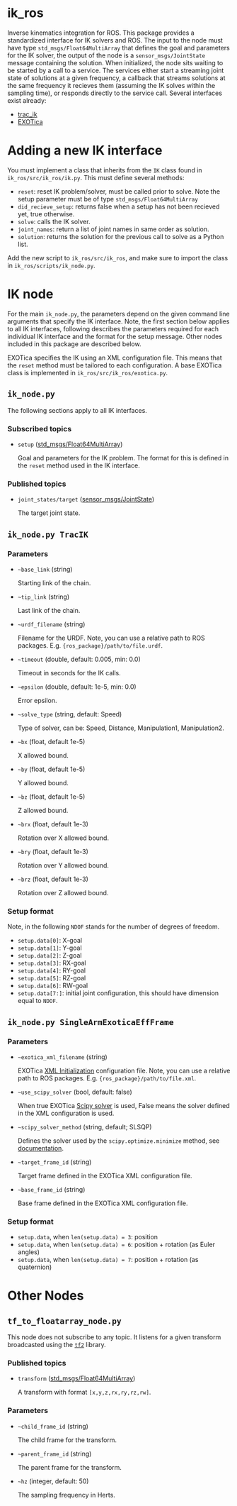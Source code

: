 # ik_ros

Inverse kinematics integration for ROS. This package provides a
standardized interface for IK solvers and ROS. The input to the node
must have type `std_msgs/Float64MultiArray` that defines the goal and
parameters for the IK solver, the output of the node is a
`sensor_msgs/JointState` message containing the solution. When
initialized, the node sits waiting to be started by a call to a
service. The services either start a streaming joint state of
solutions at a given frequency, a callback that streams solutions at
the same frequency it recieves them (assuming the IK solves within the
sampling time), or responds directly to the service call. Several
interfaces exist already:
* [trac_ik](https://bitbucket.org/traclabs/trac_ik.git)
* [EXOTica](https://github.com/ipab-slmc/exotica)

# Adding a new IK interface

You must implement a class that inherits from the `IK` class found in
`ik_ros/src/ik_ros/ik.py`. This must define several methods:
* `reset`: reset IK problem/solver, must be called prior to solve. Note the setup parameter must be of type `std_msgs/Float64MultiArray`
* `did_recieve_setup`: returns false when a setup has not been recieved yet, true otherwise.
* `solve`: calls the IK solver.
* `joint_names`: return a list of joint names in same order as solution.
* `solution`: returns the solution for the previous call to solve as a Python list.

Add the new script to `ik_ros/src/ik_ros`, and make sure to import the
class in `ik_ros/scripts/ik_node.py`.

# IK node

For the main `ik_node.py`, the parameters depend on the given command
line arguments that specify the IK interface. Note, the first section
below applies to all IK interfaces, following describes the parameters
required for each individual IK interface and the format for the setup
message. Other nodes included in this package are described below.

EXOTica specifies the IK using an XML configuration file. This means
that the `reset` method must be tailored to each configuration. A base
EXOTica class is implemented in `ik_ros/src/ik_ros/exotica.py`.

## `ik_node.py`

The following sections apply to all IK interfaces.

### Subscribed topics

* `setup` ([std_msgs/Float64MultiArray](http://docs.ros.org/en/api/std_msgs/html/msg/Float64MultiArray.html))

    Goal and parameters for the IK problem. The format for this is defined in the `reset` method used in the IK interface.

### Published topics

* `joint_states/target` ([sensor_msgs/JointState](http://docs.ros.org/en/noetic/api/sensor_msgs/html/msg/JointState.html))

    The target joint state.

## `ik_node.py TracIK`

### Parameters

* `~base_link` (string)

    Starting link of the chain.

* `~tip_link` (string)

    Last link of the chain.

* `~urdf_filename` (string)

    Filename for the URDF. Note, you can use a relative path to ROS
    packages. E.g. `{ros_package}/path/to/file.urdf`.

* `~timeout` (double, default: 0.005, min: 0.0)

    Timeout in seconds for the IK calls.

* `~epsilon` (double, default: 1e-5, min: 0.0)

    Error epsilon.

* `~solve_type` (string, default: Speed)

    Type of solver, can be: Speed, Distance, Manipulation1, Manipulation2.

* `~bx` (float, default 1e-5)

    X allowed bound.

* `~by` (float, default 1e-5)

    Y allowed bound.

* `~bz` (float, default 1e-5)

    Z allowed bound.

* `~brx` (float, default 1e-3)

    Rotation over X allowed bound.

* `~bry` (float, default 1e-3)

    Rotation over Y allowed bound.

* `~brz` (float, default 1e-3)

    Rotation over Z allowed bound.

### Setup format

Note, in the following `NDOF` stands for the number of degrees of freedom.

* `setup.data[0]`: X-goal
* `setup.data[1]`: Y-goal
* `setup.data[2]`: Z-goal
* `setup.data[3]`: RX-goal
* `setup.data[4]`: RY-goal
* `setup.data[5]`: RZ-goal
* `setup.data[6]`: RW-goal
* `setup.data[7:]`: initial joint configuration, this should have dimension equal to `NDOF`.

## `ik_node.py SingleArmExoticaEffFrame`

### Parameters


* `~exotica_xml_filename` (string)

    EXOTica [XML Initialization](https://ipab-slmc.github.io/exotica/XML.html) configuration file. Note, you can use a relative path to ROS
    packages. E.g. `{ros_package}/path/to/file.xml`.

* `~use_scipy_solver` (bool, default: false)

    When true EXOTica [Scipy solver](https://github.com/ipab-slmc/exotica/tree/master/exotations/solvers/exotica_scipy_solver) is used, False means the solver defined in the XML configuration is used.

* `~scipy_solver_method` (string, default; SLSQP)

    Defines the solver used by the `scipy.optimize.minimize` method, see [documentation](https://docs.scipy.org/doc/scipy/reference/generated/scipy.optimize.minimize.html).

* `~target_frame_id` (string)

    Target frame defined in the EXOTica XML configuration file.

* `~base_frame_id` (string)

    Base frame defined in the EXOTica XML configuration file.

### Setup format

* `setup.data`, when `len(setup.data) = 3`: position
* `setup.data`, when `len(setup.data) = 6`: position + rotation (as Euler angles)
* `setup.data`, when `len(setup.data) = 7`: position + rotation (as quaternion)

# Other Nodes

## `tf_to_floatarray_node.py`

This node does not subscribe to any topic. It listens for a given
transform broadcasted using the [`tf2`](http://wiki.ros.org/tf2)
library.

### Published topics

* `transform` ([std_msgs/Float64MultiArray](http://docs.ros.org/en/api/std_msgs/html/msg/Float64MultiArray.html))

    A transform with format `[x,y,z,rx,ry,rz,rw]`.

### Parameters

* `~child_frame_id` (string)

    The child frame for the transform.


* `~parent_frame_id` (string)

    The parent frame for the transform.

* `~hz` (integer, default: 50)

    The sampling frequency in Herts.
